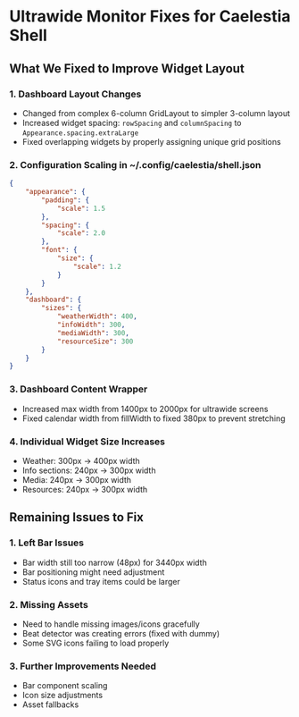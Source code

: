 # Ultrawide Monitor Fixes for Caelestia Shell

## What We Fixed to Improve Widget Layout

### 1. Dashboard Layout Changes
- Changed from complex 6-column GridLayout to simpler 3-column layout
- Increased widget spacing: `rowSpacing` and `columnSpacing` to `Appearance.spacing.extraLarge`
- Fixed overlapping widgets by properly assigning unique grid positions

### 2. Configuration Scaling in ~/.config/caelestia/shell.json
```json
{
    "appearance": {
        "padding": {
            "scale": 1.5
        },
        "spacing": {
            "scale": 2.0
        },
        "font": {
            "size": {
                "scale": 1.2
            }
        }
    },
    "dashboard": {
        "sizes": {
            "weatherWidth": 400,
            "infoWidth": 300, 
            "mediaWidth": 300,
            "resourceSize": 300
        }
    }
}
```

### 3. Dashboard Content Wrapper
- Increased max width from 1400px to 2000px for ultrawide screens
- Fixed calendar width from fillWidth to fixed 380px to prevent stretching

### 4. Individual Widget Size Increases
- Weather: 300px → 400px width
- Info sections: 240px → 300px width  
- Media: 240px → 300px width
- Resources: 240px → 300px width

## Remaining Issues to Fix

### 1. Left Bar Issues
- Bar width still too narrow (48px) for 3440px width
- Bar positioning might need adjustment
- Status icons and tray items could be larger

### 2. Missing Assets
- Need to handle missing images/icons gracefully
- Beat detector was creating errors (fixed with dummy)
- Some SVG icons failing to load properly

### 3. Further Improvements Needed
- Bar component scaling
- Icon size adjustments
- Asset fallbacks